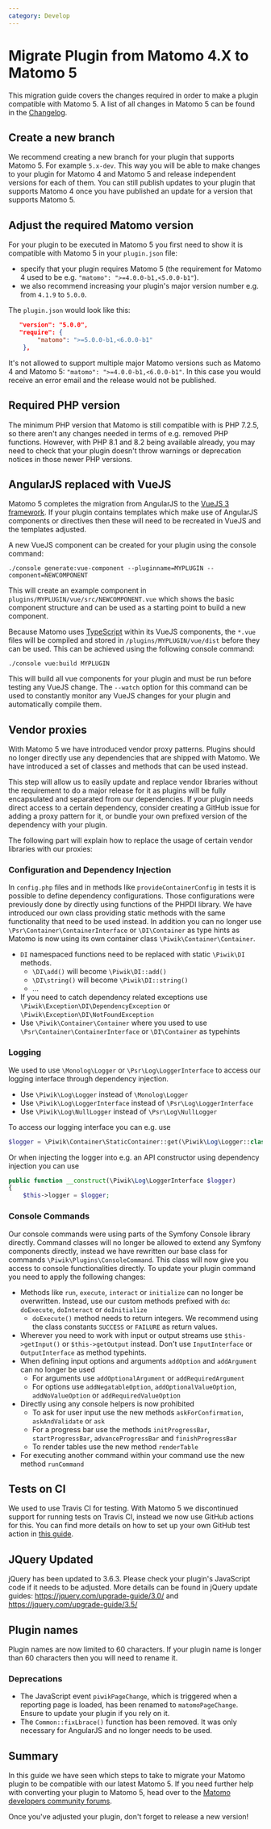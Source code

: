 ```yaml
---
category: Develop
---
```

# Migrate Plugin from Matomo 4.X to Matomo 5

This migration guide covers the changes required in order to make a plugin compatible with Matomo 5.
A list of all changes in Matomo 5 can be found in the [Changelog](/changelog).

## Create a new branch

We recommend creating a new branch for your plugin that supports Matomo 5. For example `5.x-dev`. This way you will be able to make changes to your plugin for Matomo 4 and Matomo 5 and release independent versions for each of them. You can still publish updates to your plugin that supports Matomo 4 once you have published an update for a version that supports Matomo 5.

## Adjust the required Matomo version

For your plugin to be executed in Matomo 5 you first need to show it is compatible with Matomo 5 in your `plugin.json` file:

* specify that your plugin requires Matomo 5 (the requirement for Matomo 4 used to be e.g. `"matomo": ">=4.0.0-b1,<5.0.0-b1"`). 
* we also recommend increasing your plugin's major version number e.g. from `4.1.9` to `5.0.0`.

The `plugin.json` would look like this:

```json
   "version": "5.0.0",
   "require": {
        "matomo": ">=5.0.0-b1,<6.0.0-b1"
    },
```

It's not allowed to support multiple major Matomo versions such as Matomo 4 and Matomo 5: `"matomo": ">=4.0.0-b1,<6.0.0-b1"`. In this case you would receive an error email and the release would not be published.

## Required PHP version

The minimum PHP version that Matomo is still compatible with is PHP 7.2.5, so there aren't any changes needed in terms of e.g. removed PHP functions.
However, with PHP 8.1 and 8.2 being available already, you may need to check that your plugin doesn't throw warnings or deprecation notices in those newer PHP versions.

## AngularJS replaced with VueJS

Matomo 5 completes the migration from AngularJS to the [VueJS 3 framework](https://vuejs.org/guide/introduction.html). If your plugin contains templates which make use of AngularJS components or directives then these will need to be recreated in VueJS and the templates adjusted. 

A new VueJS component can be created for your plugin using the console command:

```
./console generate:vue-component --pluginname=MYPLUGIN --component=NEWCOMPONENT
``` 

This will create an example component in `plugins/MYPLUGIN/vue/src/NEWCOMPONENT.vue` which shows the basic component structure and can be used as a starting point to build a new component.

Because Matomo uses [TypeScript](https://www.typescriptlang.org/) within its VueJS components, the `*.vue` files will be compiled and stored in `/plugins/MYPLUGIN/vue/dist` before they can be used. This can be achieved using the following console command:

```
./console vue:build MYPLUGIN
```
This will build all vue components for your plugin and must be run before testing any VueJS change. The `--watch` option for this command can be used to constantly monitor any VueJS changes for your plugin and automatically compile them.

## Vendor proxies

With Matomo 5 we have introduced vendor proxy patterns. Plugins should no longer directly use any dependencies that are shipped with Matomo. We have introduced a set of classes and methods that can be used instead.

This step will allow us to easily update and replace vendor libraries without the requirement to do a major release for it as plugins will be fully encapsulated and separated from our dependencies. If your plugin needs direct access to a certain dependency, consider creating a GitHub issue for adding a proxy pattern for it, or bundle your own prefixed version of the dependency with your plugin.

The following part will explain how to replace the usage of certain vendor libraries with our proxies:

### Configuration and Dependency Injection

In `config.php` files and in methods like `provideContainerConfig` in tests it is possible to define dependency configurations. Those configurations were previously done by directly using functions of the PHPDI library. We have introduced our own class providing static methods with the same functionality that need to be used instead. In addition you can no longer use `\Psr\Container\ContainerInterface` or `\DI\Container` as type hints as Matomo is now using its own container class `\Piwik\Container\Container`.

* `DI` namespaced functions need to be replaced with static `\Piwik\DI` methods. 
  * `\DI\add()` will become `\Piwik\DI::add()`
  * `\DI\string()` will become `\Piwik\DI::string()`
  * ...
* If you need to catch dependency related exceptions use `\Piwik\Exception\DI\DependencyException` or `\Piwik\Exception\DI\NotFoundException`
* Use `\Piwik\Container\Container` where you used to use `\Psr\Container\ContainerInterface` or `\DI\Container` as typehints

### Logging

We used to use `\Monolog\Logger` or `\Psr\Log\LoggerInterface` to access our logging interface through dependency injection.

* Use `\Piwik\Log\Logger` instead of `\Monolog\Logger`
* Use `\Piwik\Log\LoggerInterface` instead of `\Psr\Log\LoggerInterface`
* Use `\Piwik\Log\NullLogger` instead of `\Psr\Log\NullLogger`

To access our logging interface you can e.g. use
```php
$logger = \Piwik\Container\StaticContainer::get(\Piwik\Log\Logger::class);
```

Or when injecting the logger into e.g. an API constructor using dependency injection you can use
```php
public function __construct(\Piwik\Log\LoggerInterface $logger)
{
    $this->logger = $logger;
```

### Console Commands

Our console commands were using parts of the Symfony Console library directly. Command classes will no longer be allowed to extend any Symfony components directly, instead we have rewritten our base class for commands `\Piwik\Plugins\ConsoleCommand`. This class will now give you access to console functionalities directly. To update your plugin command you need to apply the following changes:

* Methods like `run`, `execute`, `interact` or `initialize` can no longer be overwritten. Instead, use our custom methods prefixed with `do`: `doExecute`, `doInteract` or `doInitialize`
  * `doExecute()` method needs to return integers. We recommend using the class constants `SUCCESS` or `FAILURE` as return values.
* Wherever you need to work with input or output streams use `$this->getInput()` or `$this->getOutput` instead. Don't use `InputInterface` or `OutputInterface` as method typehints.
* When defining input options and arguments `addOption` and `addArgument` can no longer be used
  * For arguments use `addOptionalArgument` or `addRequiredArgument`
  * For options use `addNegatableOption`, `addOptionalValueOption`, `addNoValueOption` or `addRequiredValueOption`
* Directly using any console helpers is now prohibited
  * To ask for user input use the new methods `askForConfirmation`, `askAndValidate` or `ask`
  * For a progress bar use the methods `initProgressBar`, `startProgressBar`, `advanceProgressBar` and `finishProgressBar`
  * To render tables use the new method `renderTable`
* For executing another command within your command use the new method `runCommand`

## Tests on CI

We used to use Travis CI for testing. With Matomo 5 we discontinued support for running tests on Travis CI, instead we now use GitHub actions for this.
You can find more details on how to set up your own GitHub test action in [this guide](/guides/tests-github).

## JQuery Updated

jQuery has been updated to 3.6.3. Please check your plugin's JavaScript code if it needs to be adjusted. More details can be found in jQuery update guides: https://jquery.com/upgrade-guide/3.0/ and https://jquery.com/upgrade-guide/3.5/

## Plugin names

Plugin names are now limited to 60 characters. If your plugin name is longer than 60 characters then you will need to rename it.

### Deprecations

* The JavaScript event `piwikPageChange`, which is triggered when a reporting page is loaded, has been renamed to `matomoPageChange`. Ensure to update your plugin if you rely on it.
* The `Common::fixLbrace()` function has been removed. It was only necessary for AngularJS and no longer needs to be used.

## Summary

In this guide we have seen which steps to take to migrate your Matomo plugin to be compatible with our latest Matomo 5.
If you need further help with converting your plugin to Matomo 5, head over to the [Matomo developers community forums](https://forum.matomo.org/c/plugins-platform).

Once you've adjusted your plugin, don't forget to release a new version!
